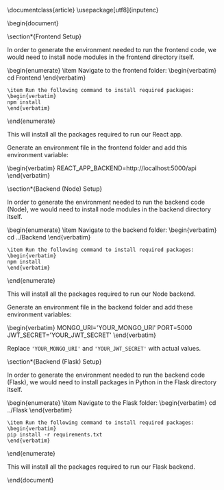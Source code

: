 \documentclass{article}
\usepackage[utf8]{inputenc}

\begin{document}

\section*{Frontend Setup}

In order to generate the environment needed to run the frontend code, we would need to install node modules in the frontend directory itself.

\begin{enumerate}
    \item Navigate to the frontend folder:
    \begin{verbatim}
    cd Frontend
    \end{verbatim}
    
    \item Run the following command to install required packages:
    \begin{verbatim}
    npm install
    \end{verbatim}
\end{enumerate}

This will install all the packages required to run our React app.

Generate an environment file in the frontend folder and add this environment variable:

\begin{verbatim}
REACT_APP_BACKEND=http://localhost:5000/api
\end{verbatim}

\section*{Backend (Node) Setup}

In order to generate the environment needed to run the backend code (Node), we would need to install node modules in the backend directory itself.

\begin{enumerate}
    \item Navigate to the backend folder:
    \begin{verbatim}
    cd ../Backend
    \end{verbatim}
    
    \item Run the following command to install required packages:
    \begin{verbatim}
    npm install
    \end{verbatim}
\end{enumerate}

This will install all the packages required to run our Node backend.

Generate an environment file in the backend folder and add these environment variables:

\begin{verbatim}
MONGO_URI='YOUR_MONGO_URI'
PORT=5000
JWT_SECRET='YOUR_JWT_SECRET'
\end{verbatim}

Replace `'YOUR_MONGO_URI'` and `'YOUR_JWT_SECRET'` with actual values.

\section*{Backend (Flask) Setup}

In order to generate the environment needed to run the backend code (Flask), we would need to install packages in Python in the Flask directory itself.

\begin{enumerate}
    \item Navigate to the Flask folder:
    \begin{verbatim}
    cd ../Flask
    \end{verbatim}
    
    \item Run the following command to install required packages:
    \begin{verbatim}
    pip install -r requirements.txt
    \end{verbatim}
\end{enumerate}

This will install all the packages required to run our Flask backend.

\end{document}
